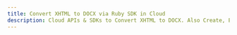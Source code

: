 ---title: Convert XHTML to DOCX via Ruby SDK in Clouddescription: Cloud APIs & SDKs to Convert XHTML to DOCX. Also Create, Edit & Render Microsoft Word & OpenOffice documents in the Cloud.---